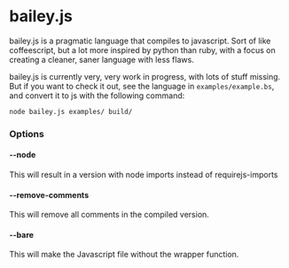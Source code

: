 bailey.js
=========
bailey.js is a pragmatic language that compiles to javascript. Sort of like coffeescript, but a lot more inspired by python than ruby, with a focus on creating a cleaner, saner language with less flaws.

bailey.js is currently very, very work in progress, with lots of stuff missing. But if you want to check it out, see the language in `examples/example.bs`, and convert it to js with the following command:

```
node bailey.js examples/ build/
```

### Options
#### --node
This will result in a version with node imports instead of requirejs-imports

#### --remove-comments
This will remove all comments in the compiled version.

#### --bare
This will make the Javascript file without the wrapper function.
